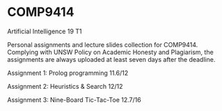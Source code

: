 # COMP9414
Artificial Intelligence 19 T1

Personal assignments and lecture slides collection for COMP9414. Complying with UNSW Policy on Academic Honesty and Plagiarism, the assignments are always uploaded at least seven days after the deadline.

Assignment 1: Prolog programming 11.6/12

Assignment 2: Heuristics & Search 12/12

Assignment 3: Nine-Board Tic-Tac-Toe 12.7/16
